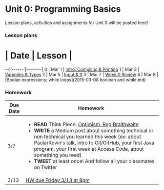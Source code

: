 # Unit 0: Programming Basics

Lesson plans, activities and assignments for Unit 0 will be posted here!

### Lesson plans

 # |  Date | Lesson |
--:|------:|--------|
 0 | Mar 1 | [Intro: Compiling & Printing](2015-03-01_intro-compiling-printing.md) 
 1 | Mar 3 | [Variables & Types](2015-03-03_variables-types-strings.md) 
 2 | Mar 5 | [Input & If](2015-03-05_input-if.md) 
 3 | Mar 7 | [Week 0 Review](2015-03-07_week-0-review.md) 
 4 | Mar 8 | [Boolan expressions; while loops](2015-03-08 boolean and while.md)

### Homework

| Due Date | Homework|
|---|---|
| 3/7 | <ul><li>**READ** Think Piece: [Optimism, Reg Braithwaite](http://braythwayt.com/homoiconic/2009/05/01/optimism.html)</li><li>**WRITE** a Medium post about something technical or non technical you learned this week (ex: about Paola/Kevin's talk, intro to Git/GitHub, your first Java program, your first week at Access Code, about something you read)</li><li>**TWEET** at least once! And follow all your classmates on Twitter</li></ul> |
| 3/13 | [HW due Friday 3/13 at 8pm](https://github.com/accesscode-2-1/unit-0/issues/3) |
